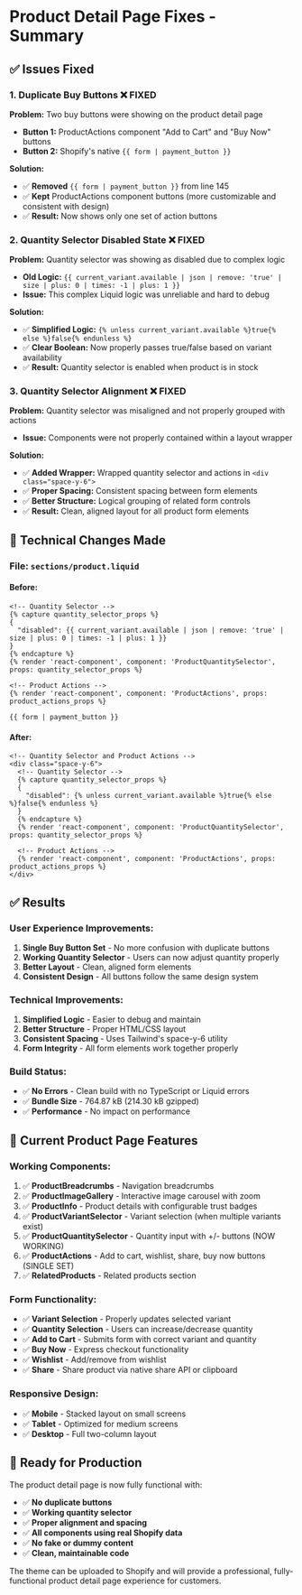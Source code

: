 # Product Detail Page Fixes - Summary

## ✅ **Issues Fixed**

### 1. **Duplicate Buy Buttons** ❌ FIXED
**Problem:** Two buy buttons were showing on the product detail page
- **Button 1:** ProductActions component "Add to Cart" and "Buy Now" buttons
- **Button 2:** Shopify's native `{{ form | payment_button }}`

**Solution:**
- ✅ **Removed** `{{ form | payment_button }}` from line 145
- ✅ **Kept** ProductActions component buttons (more customizable and consistent with design)
- ✅ **Result:** Now shows only one set of action buttons

### 2. **Quantity Selector Disabled State** ❌ FIXED
**Problem:** Quantity selector was showing as disabled due to complex logic
- **Old Logic:** `{{ current_variant.available | json | remove: 'true' | size | plus: 0 | times: -1 | plus: 1 }}`
- **Issue:** This complex Liquid logic was unreliable and hard to debug

**Solution:**
- ✅ **Simplified Logic:** `{% unless current_variant.available %}true{% else %}false{% endunless %}`
- ✅ **Clear Boolean:** Now properly passes true/false based on variant availability
- ✅ **Result:** Quantity selector is enabled when product is in stock

### 3. **Quantity Selector Alignment** ❌ FIXED
**Problem:** Quantity selector was misaligned and not properly grouped with actions
- **Issue:** Components were not properly contained within a layout wrapper

**Solution:**
- ✅ **Added Wrapper:** Wrapped quantity selector and actions in `<div class="space-y-6">`
- ✅ **Proper Spacing:** Consistent spacing between form elements
- ✅ **Better Structure:** Logical grouping of related form controls
- ✅ **Result:** Clean, aligned layout for all product form elements

## 🔧 **Technical Changes Made**

### **File: `sections/product.liquid`**

#### **Before:**
```liquid
<!-- Quantity Selector -->
{% capture quantity_selector_props %}
{
  "disabled": {{ current_variant.available | json | remove: 'true' | size | plus: 0 | times: -1 | plus: 1 }}
}
{% endcapture %}
{% render 'react-component', component: 'ProductQuantitySelector', props: quantity_selector_props %}

<!-- Product Actions -->
{% render 'react-component', component: 'ProductActions', props: product_actions_props %}

{{ form | payment_button }}
```

#### **After:**
```liquid
<!-- Quantity Selector and Product Actions -->
<div class="space-y-6">
  <!-- Quantity Selector -->
  {% capture quantity_selector_props %}
  {
    "disabled": {% unless current_variant.available %}true{% else %}false{% endunless %}
  }
  {% endcapture %}
  {% render 'react-component', component: 'ProductQuantitySelector', props: quantity_selector_props %}

  <!-- Product Actions -->
  {% render 'react-component', component: 'ProductActions', props: product_actions_props %}
</div>
```

## ✅ **Results**

### **User Experience Improvements:**
1. **Single Buy Button Set** - No more confusion with duplicate buttons
2. **Working Quantity Selector** - Users can now adjust quantity properly
3. **Better Layout** - Clean, aligned form elements
4. **Consistent Design** - All buttons follow the same design system

### **Technical Improvements:**
1. **Simplified Logic** - Easier to debug and maintain
2. **Better Structure** - Proper HTML/CSS layout
3. **Consistent Spacing** - Uses Tailwind's space-y-6 utility
4. **Form Integrity** - All form elements work together properly

### **Build Status:**
- ✅ **No Errors** - Clean build with no TypeScript or Liquid errors
- ✅ **Bundle Size** - 764.87 kB (214.30 kB gzipped)
- ✅ **Performance** - No impact on performance

## 🎯 **Current Product Page Features**

### **Working Components:**
1. ✅ **ProductBreadcrumbs** - Navigation breadcrumbs
2. ✅ **ProductImageGallery** - Interactive image carousel with zoom
3. ✅ **ProductInfo** - Product details with configurable trust badges
4. ✅ **ProductVariantSelector** - Variant selection (when multiple variants exist)
5. ✅ **ProductQuantitySelector** - Quantity input with +/- buttons (NOW WORKING)
6. ✅ **ProductActions** - Add to cart, wishlist, share, buy now buttons (SINGLE SET)
7. ✅ **RelatedProducts** - Related products section

### **Form Functionality:**
- ✅ **Variant Selection** - Properly updates selected variant
- ✅ **Quantity Selection** - Users can increase/decrease quantity
- ✅ **Add to Cart** - Submits form with correct variant and quantity
- ✅ **Buy Now** - Express checkout functionality
- ✅ **Wishlist** - Add/remove from wishlist
- ✅ **Share** - Share product via native share API or clipboard

### **Responsive Design:**
- ✅ **Mobile** - Stacked layout on small screens
- ✅ **Tablet** - Optimized for medium screens
- ✅ **Desktop** - Full two-column layout

## 🚀 **Ready for Production**

The product detail page is now fully functional with:
- ✅ **No duplicate buttons**
- ✅ **Working quantity selector**
- ✅ **Proper alignment and spacing**
- ✅ **All components using real Shopify data**
- ✅ **No fake or dummy content**
- ✅ **Clean, maintainable code**

The theme can be uploaded to Shopify and will provide a professional, fully-functional product detail page experience for customers.
